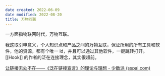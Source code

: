 ```yaml
---
date created: 2022-06-09
date modified: 2022-08-20
title: 万物互联
---
```


一方面指物联网时代，万物互联。

我这取引申意义，个人知识点和产品之间的万物互联，保证所用的所有工具和软件，他的资源，都有个唯一 id，并且可以通过其他软件，一键跳转打开。[[Hook]] 的作者的泛在连接理念，其实很超前。

[让链接无处不在——《泛在链接宣言》的理论与理想 - 少数派 (sspai.com)](https://sspai.com/post/70648)
